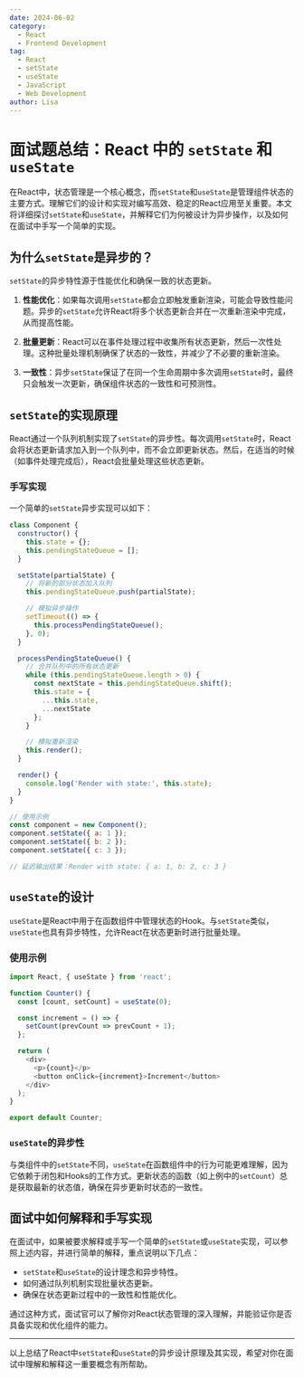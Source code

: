 ```yaml
---
date: 2024-06-02
category:
  - React
  - Frontend Development
tag:
  - React
  - setState
  - useState
  - JavaScript
  - Web Development
author: Lisa
---
```


# 面试题总结：React 中的 `setState` 和 `useState`

在React中，状态管理是一个核心概念，而`setState`和`useState`是管理组件状态的主要方式。理解它们的设计和实现对编写高效、稳定的React应用至关重要。本文将详细探讨`setState`和`useState`，并解释它们为何被设计为异步操作，以及如何在面试中手写一个简单的实现。

## 为什么`setState`是异步的？

`setState`的异步特性源于性能优化和确保一致的状态更新。

1. **性能优化**：如果每次调用`setState`都会立即触发重新渲染，可能会导致性能问题。异步的`setState`允许React将多个状态更新合并在一次重新渲染中完成，从而提高性能。

2. **批量更新**：React可以在事件处理过程中收集所有状态更新，然后一次性处理。这种批量处理机制确保了状态的一致性，并减少了不必要的重新渲染。

3. **一致性**：异步`setState`保证了在同一个生命周期中多次调用`setState`时，最终只会触发一次更新，确保组件状态的一致性和可预测性。

## `setState`的实现原理

React通过一个队列机制实现了`setState`的异步性。每次调用`setState`时，React会将状态更新请求加入到一个队列中，而不会立即更新状态。然后，在适当的时候（如事件处理完成后），React会批量处理这些状态更新。

### 手写实现

一个简单的`setState`异步实现可以如下：

```javascript
class Component {
  constructor() {
    this.state = {};
    this.pendingStateQueue = [];
  }

  setState(partialState) {
    // 将新的部分状态加入队列
    this.pendingStateQueue.push(partialState);

    // 模拟异步操作
    setTimeout(() => {
      this.processPendingStateQueue();
    }, 0);
  }

  processPendingStateQueue() {
    // 合并队列中的所有状态更新
    while (this.pendingStateQueue.length > 0) {
      const nextState = this.pendingStateQueue.shift();
      this.state = {
        ...this.state,
        ...nextState
      };
    }

    // 模拟重新渲染
    this.render();
  }

  render() {
    console.log('Render with state:', this.state);
  }
}

// 使用示例
const component = new Component();
component.setState({ a: 1 });
component.setState({ b: 2 });
component.setState({ c: 3 });

// 延迟输出结果：Render with state: { a: 1, b: 2, c: 3 }
```

## `useState`的设计

`useState`是React中用于在函数组件中管理状态的Hook。与`setState`类似，`useState`也具有异步特性，允许React在状态更新时进行批量处理。

### 使用示例

```javascript
import React, { useState } from 'react';

function Counter() {
  const [count, setCount] = useState(0);

  const increment = () => {
    setCount(prevCount => prevCount + 1);
  };

  return (
    <div>
      <p>{count}</p>
      <button onClick={increment}>Increment</button>
    </div>
  );
}

export default Counter;
```

### `useState`的异步性

与类组件中的`setState`不同，`useState`在函数组件中的行为可能更难理解，因为它依赖于闭包和Hooks的工作方式。更新状态的函数（如上例中的`setCount`）总是获取最新的状态值，确保在异步更新时状态的一致性。

## 面试中如何解释和手写实现

在面试中，如果被要求解释或手写一个简单的`setState`或`useState`实现，可以参照上述内容，并进行简单的解释，重点说明以下几点：

- `setState`和`useState`的设计理念和异步特性。
- 如何通过队列机制实现批量状态更新。
- 确保在状态更新过程中的一致性和性能优化。

通过这种方式，面试官可以了解你对React状态管理的深入理解，并能验证你是否具备实现和优化组件的能力。

---

以上总结了React中`setState`和`useState`的异步设计原理及其实现，希望对你在面试中理解和解释这一重要概念有所帮助。
